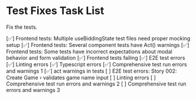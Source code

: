 # Test Fixes Task List

Fix the tests.

[✅] Frontend tests: Multiple useBiddingState test files need proper mocking setup
[✅] Frontend tests: Several component tests have Act() warnings
[✅] Frontend tests: Some tests have incorrect expectations about modal behavior and form validation
[✅] Frontend tests failing
[✅] E2E test errors
[✅] Linting errors
[✅] Typescript errors
[✅] Comprehensive test run errors and warnings 1
[✅] act warnings in tests
[ ] E2E test errors: Story 002: Create Game › validates game name input
[ ] Linting errors
[ ] Comprehensive test run errors and warnings 2
[ ] Comprehensive test run errors and warnings 3
